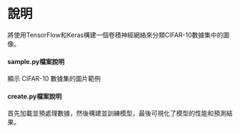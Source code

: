 # 說明
將使用TensorFlow和Keras構建一個卷積神經網絡來分類CIFAR-10數據集中的圖像。
#### sample.py檔案說明
顯示 CIFAR-10 數據集的圖片範例
#### create.py檔案說明
首先加載並預處理數據，然後構建並訓練模型，最後可視化了模型的性能和預測結果。
